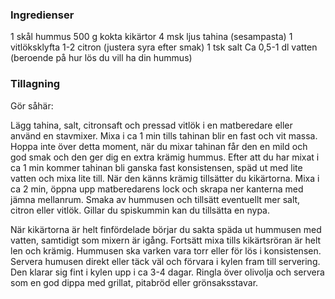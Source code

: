 ### Ingredienser

1 skål hummus
500 g kokta kikärtor
4 msk ljus tahina (sesampasta)
1 vitlöksklyfta
1-2 citron (justera syra efter smak)
1 tsk salt
Ca 0,5-1 dl vatten (beroende på hur lös du vill ha din hummus)

### Tillagning

Gör såhär:

Lägg tahina, salt, citronsaft och pressad vitlök i en matberedare eller använd en stavmixer. Mixa i ca 1 min tills tahinan blir en fast och vit massa. Hoppa inte över detta moment, när du mixar tahinan får den en mild och god smak och den ger dig en extra krämig hummus. Efter att du har mixat i ca 1 min kommer tahinan bli ganska fast konsistensen, späd ut med lite vatten och mixa lite till. När den känns krämig tillsätter du kikärtorna. Mixa i ca 2 min, öppna upp matberedarens lock och skrapa ner kanterna med jämna mellanrum. Smaka av hummusen och tillsätt eventuellt mer salt, citron eller vitlök. Gillar du spiskummin kan du tillsätta en nypa.

När kikärtorna är helt finfördelade börjar du sakta späda ut hummusen med vatten, samtidigt som mixern är igång. Fortsätt mixa tills kikärtsröran är helt len och krämig. Hummusen ska varken vara torr eller för lös i konsistensen. Servera humusen direkt eller täck väl och förvara i kylen fram till servering. Den klarar sig fint i kylen upp i ca 3-4 dagar. Ringla över olivolja och servera som en god dippa med grillat, pitabröd eller grönsaksstavar. 